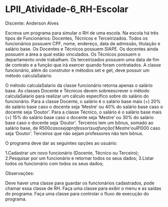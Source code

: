 # LPII_Atividade-6_RH-Escolar

Discente: Anderson Alves

Escreva um programa para simular o RH de uma escola. Na escola há três tipos de Funcionários: Docentes, Técnicos
e Terceirizados. Todos os funcionários possuem CPF, nome, endereço, data de admissão, titulação e salário base. Os
Docentes e Técnicos possuem SIAPE. Os docentes ainda possuem a área a qual estão vinculados. Os Técnicos possuem
o departamento onde trabalham. Os terceirizados possuem uma data de fim de contrato e a função que irá exercer
quando foram contratados. A classe funcionário, além do construtor e métodos set e get, deve possuir um método
calculaSalario. 

O método calculaSalario da classe funcionário retorna apenas o salário base. As classes Docente e
Técnicos devem sobreescrever o método calculaSalario para realizar um cálculo específico sobre do salário do
funcionário. Para a classe Docente, o salário é o salário base mais (+) 20% do salário base caso o docente seja
‘Mestre’ ou 40% do salário base caso o docente seja ‘Doutor’. Para a classe Técnico, o salário é o salário base mais
(+) 15% do salário base caso o docente seja ‘Mestre’ ou 30% do salário base caso o docente seja ‘Doutor’. Terceiros
tem um bônus, somado ao salário base, de R$500 caso seja professor (sua função) ‘Mestre’ ou R$1000 caso seja
‘Doutor’. Terceiros que não sejam professores não tem bônus.

O programa deve dar as seguintes opções ao usuário:

1.Cadastrar um novo funcionário (Docente, Técnico ou Terceiro);
2.Pesquisar por um funcionário e retornar todos os seus dados;
3.Listar todos os funcionário com todos os seus dados;

Observações:

Deve haver uma classe para guardar os funcionários cadastrados, pode chamar essa classe de RH. Faça uma classe
para exibir o menu e as saídas do programa. Faça uma classe para controlar o fluxo de execução do programa.
